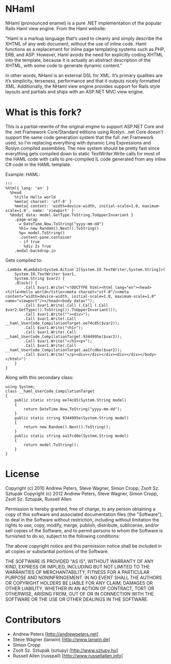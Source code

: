 ﻿NHaml
==============
NHaml (pronounced enamel) is a pure .NET implementation of the popular Rails
Haml view engine. From the Haml website:

"Haml is a markup language that‘s used to cleanly and simply describe the XHTML
of any web document, without the use of inline code. Haml functions as a
replacement for inline page templating systems such as PHP, ERB, and ASP.
However, Haml avoids the need for explicitly coding XHTML into the template,
because it is actually an abstract description of the XHTML, with some code
to generate dynamic content." 

In other words, NHaml is an external DSL for XML. It’s primary qualities are it’s
simplicity, terseness, performance and that it outputs nicely formatted XML.
Additionally, the NHaml view engine provides support for Rails style layouts and
partials and ships with an ASP.NET MVC view engine. 

What is this fork?
================
This is a partial-rewrite of the original engine to support ASP.NET Core and the .net Framework Core/Standard editions using Roslyn. .net Core doesn't support the same code generation system that the full .net Framework used, so I'm replacing everything with dynamic Linq Expressions and Roslyn compiled assemblies. The new system should be pretty fast since everything gets compiled down to static TextWriter.Write calls for most of the HAML code with calls to pre-compiled IL code generated from any inline C# code in the HAML template.

Example:
HAML:
```
!!!
%html{ lang: 'en' }
  %head
    %title Hello world
    %meta{ charset: 'utf-8' }
    %meta{ content: 'width=device-width, initial-scale=1.0, maximum-scale=1.0', name: 'viewport' }
  %body{ data: model.GetType.ToString.ToUpperInvariant }
    .page-wrap
      = DateTime.Now.ToString("yyyy-mm-dd")
      %h1= new Random().Next().ToString()
      %p= model.ToString()
      .content-pane.container
      - if true
        %div Is True
    .modal-backdrop.in
```

Gets compiled to:

```
.Lambda #Lambda1<System.Action`2[System.IO.TextWriter,System.String]>(
    System.IO.TextWriter $var1,
    System.String $var2) {
    .Block() {
        .Call $var1.Write("<!DOCTYPE html><html lang="en"><head><title>Hello world</title><meta charset="utf-8"/><meta content="width=device-width, initial-scale=1.0, maximum-scale=1.0" name="viewport"/></head><body data="");
        .Call $var1.Write(.Call (.Call (.Call $var2.GetType()).ToString()).ToUpperInvariant());
        .Call $var1.Write(""><div>");
        .Call $var1.Write(.Call __haml_UserCode_CompilationTarget.ee74c85($var2));
        .Call $var1.Write("<h1>");
        .Call $var1.Write(.Call __haml_UserCode_CompilationTarget.9344995e($var2));
        .Call $var1.Write("</h1><p>");
        .Call $var1.Write(.Call __haml_UserCode_CompilationTarget.aa1fcd6e($var2));
        .Call $var1.Write("</p><div></div></div><div></div></body></html>")
    }
}
```

Along with this secondary class:
```
using System;
class __haml_UserCode_CompilationTarget
{
    public static string ee74c85(System.String model)
    {
        return DateTime.Now.ToString("yyyy-mm-dd");
    }
    public static string 9344995e(System.String model)
    {
        return new Random().Next().ToString();
    }
    public static string aa1fcd6e(System.String model)
    {
        return model.ToString();
    }
}
```

License
================
Copyright (c) 2010 Andrew Peters, Steve Wagner, Simon Cropp, Zsolt Sz. Sztupák
Copyright (c) 2012 Andrew Peters, Steve Wagner, Simon Cropp, Zsolt Sz. Sztupák, Russell Allen

Permission is hereby granted, free of charge, to any person obtaining a copy
of this software and associated documentation files (the "Software"), to deal
in the Software without restriction, including without limitation the rights
to use, copy, modify, merge, publish, distribute, sublicense, and/or sell
copies of the Software, and to permit persons to whom the Software is
furnished to do so, subject to the following conditions:

The above copyright notice and this permission notice shall be included in
all copies or substantial portions of the Software.

THE SOFTWARE IS PROVIDED "AS IS", WITHOUT WARRANTY OF ANY KIND, EXPRESS OR
IMPLIED, INCLUDING BUT NOT LIMITED TO THE WARRANTIES OF MERCHANTABILITY,
FITNESS FOR A PARTICULAR PURPOSE AND NONINFRINGEMENT. IN NO EVENT SHALL THE
AUTHORS OR COPYRIGHT HOLDERS BE LIABLE FOR ANY CLAIM, DAMAGES OR OTHER
LIABILITY, WHETHER IN AN ACTION OF CONTRACT, TORT OR OTHERWISE, ARISING FROM,
OUT OF OR IN CONNECTION WITH THE SOFTWARE OR THE USE OR OTHER DEALINGS IN
THE SOFTWARE.

Contributors
============
- Andrew Peters [http://andrewpeters.net]
- Steve Wagner (lanwin) [http://www.lanwin.de]
- Simon Cropp
- Zsolt Sz. Sztupák (sztupy) [http://www.sztupy.hu]
- Russell Allen (russpall) [http://www.russellallen.info]
